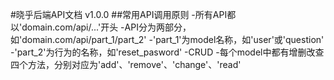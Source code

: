 #晓乎后端API文档 v1.0.0
##常用API调用原则
-所有API都以'domain.com/api/...'开头
-API分为两部分，如'domain.com/api/part_1/part_2'
    -'part_1'为model名称，如'user'或'question'
    -'part_2'为行为的名称，如'reset_pasword'
-CRUD
    -每个model中都有增删改查四个方法，分别对应为'add'、'remove'、'change'、'read'

